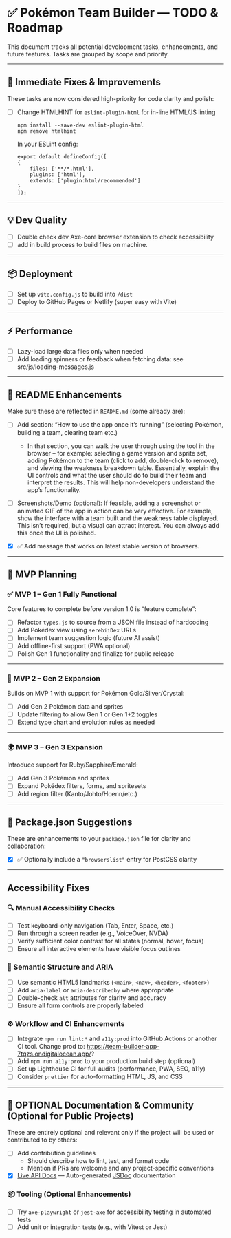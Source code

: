 # ✅ Pokémon Team Builder — TODO & Roadmap

This document tracks all potential development tasks, enhancements, and future features. Tasks are grouped by scope and priority.

---

## 🔧 Immediate Fixes & Improvements

These tasks are now considered high-priority for code clarity and polish:
- [ ] Change HTMLHINT for `eslint-plugin-html` for in-line HTML/JS linting
   ``` 
   npm install --save-dev eslint-plugin-html
   npm remove htmlhint 
   ```
   
    In your ESLint config:
    
    ```
    export default defineConfig([
    {
        files: ['**/*.html'],
        plugins: ['html'],
        extends: ['plugin:html/recommended']
    }
    ]);
    ```

---

## 💡 Dev Quality
- [ ] Double check dev Axe-core browser extension to check accessibility
- [ ] add in build process to build files on machine.

---

## 📦 Deployment

- [ ] Set up `vite.config.js` to build into `/dist`
- [ ] Deploy to GitHub Pages or Netlify (super easy with Vite)

---

## ⚡️ Performance

- [ ] Lazy-load large data files only when needed
- [ ] Add loading spinners or feedback when fetching data: see src/js/loading-messages.js

---

## 📝 README Enhancements

Make sure these are reflected in `README.md` (some already are):

- [ ] Add section: “How to use the app once it’s running” (selecting Pokémon, building a team, clearing team etc.)
    - In that section, you can walk the user through using the tool in the browser – for example: selecting a game version and sprite set, adding Pokémon to the team (click to add, double-click to remove), and viewing the weakness breakdown table. Essentially, explain the UI controls and what the user should do to build their team and interpret the results. This will help non-developers understand the app’s functionality.
- [ ] Screenshots/Demo (optional): If feasible, adding a screenshot or animated GIF of the app in action can be very effective. For example, show the interface with a team built and the weakness table displayed. This isn’t required, but a visual can attract interest. You can always add this once the UI is polished.
- [x] ✅ Add message that works on latest stable version of browsers.


---

## 🚀 MVP Planning

### ✅ MVP 1 – Gen 1 Fully Functional
Core features to complete before version 1.0 is “feature complete”:

- [ ] Refactor `types.js` to source from a JSON file instead of hardcoding
- [ ] Add Pokédex view using `serebiiDex` URLs
- [ ] Implement team suggestion logic (future AI assist)
- [ ] Add offline-first support (PWA optional)
- [ ] Polish Gen 1 functionality and finalize for public release

---

### 🧬 MVP 2 – Gen 2 Expansion
Builds on MVP 1 with support for Pokémon Gold/Silver/Crystal:

- [ ] Add Gen 2 Pokémon data and sprites
- [ ] Update filtering to allow Gen 1 or Gen 1+2 toggles
- [ ] Extend type chart and evolution rules as needed

---

### 🌍 MVP 3 – Gen 3 Expansion
Introduce support for Ruby/Sapphire/Emerald:

- [ ] Add Gen 3 Pokémon and sprites
- [ ] Expand Pokédex filters, forms, and spritesets
- [ ] Add region filter (Kanto/Johto/Hoenn/etc.)

---

## 🧠 Package.json Suggestions

These are enhancements to your `package.json` file for clarity and collaboration:

- [x] ✅ Optionally include a `"browserslist"` entry for PostCSS clarity


---

## Accessibility Fixes

### 🔍 Manual Accessibility Checks
- [ ] Test keyboard-only navigation (Tab, Enter, Space, etc.)
- [ ] Run through a screen reader (e.g., VoiceOver, NVDA)
- [ ] Verify sufficient color contrast for all states (normal, hover, focus)
- [ ] Ensure all interactive elements have visible focus outlines

### 🧱 Semantic Structure and ARIA
- [ ] Use semantic HTML5 landmarks (`<main>`, `<nav>`, `<header>`, `<footer>`)
- [ ] Add `aria-label` or `aria-describedby` where appropriate
- [ ] Double-check `alt` attributes for clarity and accuracy
- [ ] Ensure all form controls are properly labeled

### ⚙️ Workflow and CI Enhancements
- [ ] Integrate `npm run lint:*` and `a11y:prod` into GitHub Actions or another CI tool. Change prod to: https://team-builder-app-7tqzs.ondigitalocean.app/?
- [ ] Add `npm run a11y:prod` to your production build step (optional)
- [ ] Set up Lighthouse CI for full audits (performance, PWA, SEO, a11y)
- [ ] Consider `prettier` for auto-formatting HTML, JS, and CSS

---

## 📘 OPTIONAL Documentation & Community (Optional for Public Projects)

These are entirely optional and relevant only if the project will be used or contributed to by others:

- [ ] Add contribution guidelines
  - Should describe how to lint, test, and format code
  - Mention if PRs are welcome and any project-specific conventions
- [x] [Live API Docs](https://jennifert.github.io/Pokemon-Team-Builder/) — Auto-generated [JSDoc](https://jsdoc.app/) documentation

### 📦 Tooling (Optional Enhancements)
- [ ] Try `axe-playwright` or `jest-axe` for accessibility testing in automated tests
- [ ] Add unit or integration tests (e.g., with Vitest or Jest)